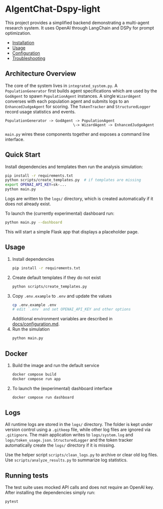 # AIgentChat-Dspy-light

This project provides a simplified backend demonstrating a multi-agent research system. It uses OpenAI through LangChain and DSPy for prompt optimization.

- [Installation](docs/installation.md)
- [Usage](docs/usage.md)
- [Configuration](docs/configuration.md)
- [Troubleshooting](docs/troubleshooting.md)

## Architecture Overview

The core of the system lives in `integrated_system.py`. A `PopulationGenerator` first builds agent specifications which are used by the `GodAgent` to spawn `PopulationAgent` instances. A single `WizardAgent` converses with each population agent and submits logs to an `EnhancedJudgeAgent` for scoring. The `TokenTracker` and `StructuredLogger` record usage statistics and events.

```
PopulationGenerator -> GodAgent -> PopulationAgent
                               \-> WizardAgent -> EnhancedJudgeAgent
```

`main.py` wires these components together and exposes a command line interface.

## Quick Start

Install dependencies and templates then run the analysis simulation:
```bash
pip install -r requirements.txt
python scripts/create_templates.py  # if templates are missing
export OPENAI_API_KEY=sk-...
python main.py
```

Logs are written to the `logs/` directory, which is created automatically if it
does not already exist.

To launch the (currently experimental) dashboard run:
```bash
python main.py --dashboard
```
This will start a simple Flask app that displays a placeholder page.

## Usage

1. Install dependencies
   ```bash
   pip install -r requirements.txt
   ```
2. Create default templates if they do not exist
   ```bash
   python scripts/create_templates.py
   ```
3. Copy `.env.example` to `.env` and update the values
   ```bash
   cp .env.example .env
   # edit `.env` and set OPENAI_API_KEY and other options
   ```
   Additional environment variables are described in
   [docs/configuration.md](docs/configuration.md).
4. Run the simulation
   ```bash
   python main.py
   ```

## Docker

1. Build the image and run the default service
   ```bash
   docker compose build
   docker compose run app
   ```
2. To launch the (experimental) dashboard interface
   ```bash
   docker compose run dashboard
   ```


## Logs

All runtime logs are stored in the `logs/` directory. The folder is kept under version control using a `.gitkeep` file, while other log files are ignored via `.gitignore`.
The main application writes to `logs/system.log` and `logs/token_usage.json`.
`StructuredLogger` and the token tracker automatically create the `logs/` directory if it is missing.

Use the helper script `scripts/clean_logs.py` to archive or clear old log files.
Use `scripts/analyze_results.py` to summarize log statistics.

## Running tests

The test suite uses mocked API calls and does not require an OpenAI key. After
installing the dependencies simply run:

```bash
pytest
```


